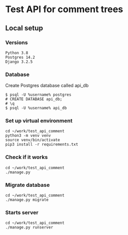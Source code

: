 # Test API for comment trees


## Local setup

### Versions
    Python 3.8
    Postgres 14.2
    Django 3.2.5

### Database
Create Postgres database called api_db
```
$ psql -U %username% postgres
# CREATE DATABASE api_db;
# \q
$ psql -U %username% api_db
```

### Set up virtual environment

```
cd ~/work/test_api_comment
python3 -m venv venv 
source venv/bin/activate 
pip3 install -r requirements.txt 
```

### Check if it works

```
cd ~/work/test_api_comment
./manage.py
```

### Migrate database

```
cd ~/work/test_api_comment 
./manage.py migrate
```

### Starts server
```
cd ~/work/test_api_comment
./manage.py runserver
```


